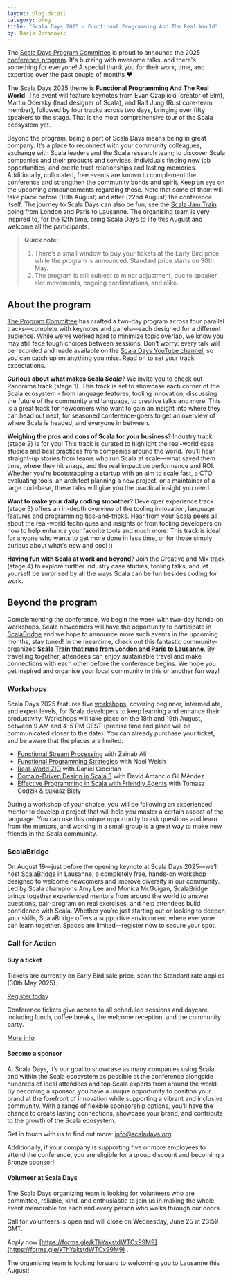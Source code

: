 ```yaml
---
layout: blog-detail
category: blog
title: "Scala Days 2025 - Functional Programming And The Real World"
by: Darja Jovanovic
---
```

The [Scala Days Program Committee](https://scaladays.org/#committee) is proud to announce the 2025 [conference program](https://scaladays.org/schedule). It's buzzing with awesome talks, and there's something for everyone! A special thank you for their work, time, and expertise over the past couple of months ❤️

The Scala Days 2025 theme is **Functional Programming And The Real World**. The event will feature keynotes from Evan Czaplicki (creator of Elm), Martin Odersky (lead designer of Scala), and Ralf Jung (Rust core-team member), followed by four tracks across two days, bringing over fifty speakers to the stage. That is the most comprehensive tour of the Scala ecosystem yet.

Beyond the program, being a part of Scala Days means being in great company. It’s a place to reconnect with your community colleagues, exchange with Scala leaders and the Scala research team; to discover Scala companies and their products and services, individuals finding new job opportunities, and create trust relationships and lasting memories. Additionally, collocated, free events are known to complement the conference and strengthen the community bonds and spirit. Keep an eye on the upcoming announcements regarding those. Note that some of them will take place before (18th August) and after (22nd August) the conference itself. The journey to Scala Days can also be fun, see the [Scala Jam Train](https://www.meetup.com/london-scala/events/307435835/) going from London and Paris to Lausanne. The organising team is very inspired to, for the 12th time, bring Scala Days to life this August and welcome all the participants.

> **Quick note:**
> 1. There’s a small window to buy your tickets at the Early Bird price while the program is announced. Standard price starts on 30th May.
> 2. The program is still subject to minor adjustment, due to speaker slot movements, ongoing confirmations, and alike.

## About the program

[The Program Committee](https://scaladays.org/#committee) has crafted a two-day program across four parallel tracks—complete with keynotes and panels—each designed for a different audience. While we’ve worked hard to minimize topic overlap, we know you may still face tough choices between sessions. Don’t worry: every talk will be recorded and made available on the [Scala Days YouTube channel](https://www.youtube.com/channel/UCOHg8YCiyMVRRxb3mJT_0Mg), so you can catch up on anything you miss. Read on to set your track expectations.

**Curious about what makes Scala *Scala***? We invite you to check out Panorama track (stage 1). This track is set to showcase each corner of the Scala ecosystem - from language features, tooling innovation, discussing the future of the community and language, to creative talks and more. This is a great track for newcomers who want to gain an insight into where they can head out next, for seasoned conference-goers to get an overview of where Scala is headed, and everyone in between.

**Weighing the pros and cons of Scala for your business**? Industry track (stage 2) is for you! This track is curated to highlight the real-world case studies and best practices from companies around the world. You’ll hear straight-up stories from teams who run Scala at scale—what saved them time, where they hit snags, and the real impact on performance and ROI. Whether you're bootstrapping a startup with an aim to scale fast,  a CTO evaluating tools, an architect planning a new project, or a maintainer of a large codebase, these talks will give you the practical insight you need.

**Want to make your daily coding smoother**? Developer experience track (stage 3) offers an in-depth overview of the tooling innovation, language features and programming tips-and-tricks. Hear from your Scala peers all about the real-world techniques and insights or from tooling developers on how to help enhance your favorite tools and much more. This track is ideal for anyone who wants to get more done in less time, or for those simply curious about what's new and cool :)

**Having fun with Scala at work and beyond**? Join the Creative and Mix track (stage 4) to explore further industry case studies, tooling talks, and let yourself be surprised by all the ways Scala can be fun besides coding for work.

## Beyond the program

Complementing the conference, we begin the week with two-day hands-on workshops. Scala newcomers will have the opportunity to participate in [ScalaBridge](https://scaladays.org/blog/scalabridge-lausanne/) and we hope to announce more such events in the upcoming months, stay tuned! In the meantime, check out this fantastic community-organized **[Scala Train that runs from London and Paris to Lausanne](https://www.meetup.com/london-scala/events/307435835/)**. By travelling together, attendees can enjoy sustainable travel and make connections with each other before the conference begins. We hope you get inspired and organise your local community in this or another fun way!

### Workshops
Scala Days 2025 features five [workshops](https://scaladays.org/workshops), covering beginner, intermediate, and expert levels, for Scala developers to keep learning and enhance their productivity. Workshops will take place on the 18th and 19th August, between 9 AM and 4-5 PM CEST (precise time and place will be communicated closer to the date). You can already purchase your ticket, and be aware that the places are limited:

- [Functional Stream Processing](https://scaladays.org/editions/2025/workshops/functional-stream-processing) with Zainab Ali
- [Functional Programming Strategies](https://scaladays.org/editions/2025/workshops/functional-programming-strategies) with Noel Welsh
- [Real-World ZIO](https://scaladays.org/editions/2025/workshops/real-world-zio) with Daniel Ciocirlan
- [Domain-Driven Design in Scala 3](https://scaladays.org/editions/2025/workshops/ddd-in-scala-3) with David Amancio Gil Méndez
- [Effective Programming in Scala with Friendly Agents](https://scaladays.org/editions/2025/workshops/efficient-programming-in-scala-with-friendly-agents) with Tomasz Godzik & Łukasz Biały

During a workshop of your choice, you will be following an experienced mentor to develop a project that will help you master a certain aspect of the language. You can use this unique opportunity to ask questions and learn from the mentors, and working in a small group is a great way to make new friends in the Scala community.

### ScalaBridge

On August 19—just before the opening keynote at Scala Days 2025—we’ll host [ScalaBridge](https://scaladays.org/blog/scalabridge-lausanne/) in Lausanne, a completely free, hands-on workshop designed to welcome newcomers and improve diversity in our community. Led by Scala champions Amy Lee and Monica McGuigan, ScalaBridge brings together experienced mentors from around the world to answer questions, pair-program on real exercises, and help attendees build confidence with Scala. Whether you’re just starting out or looking to deepen your skills, ScalaBridge offers a supportive environment where everyone can learn together. Spaces are limited—register now to secure your spot.

### Call for Action

#### Buy a ticket
Tickets are currently on Early Bird sale price, soon the Standard rate applies (30th May 2025).

[Register today](https://register.event-works.com/lausanne/Scaladays2025/e/cp/)

Conference tickets give access to all scheduled sessions and daycare, including lunch, coffee breaks, the welcome reception, and the community party.

[More info](https://scaladays.org/tickets#tickets)

#### Become a sponsor

At Scala Days, it’s our goal to showcase as many companies using Scala and within the Scala ecosystem as possible at the conference alongside hundreds of local attendees and top Scala experts from around the world. By becoming a sponsor, you have a unique opportunity to position your brand at the forefront of innovation while supporting a vibrant and inclusive community. With a range of flexible sponsorship options, you’ll have the chance to create lasting connections, showcase your brand, and contribute to the growth of the Scala ecosystem.

Get in touch with us to find out more: [info@scaladays.org](mailto:info@scaladays.org)

Additionally, if your company is supporting five or more employees to attend the conference, you are eligible for a group discount and becoming a Bronze sponsor!

#### Volunteer at Scala Days

The Scala Days organizing team is looking for volunteers who are committed, reliable, kind, and enthusiastic to join us in making the whole event memorable for each and every person who walks through our doors.

Call for volunteers is open and will close on Wednesday, June 25 at 23:59 GMT.

Apply now [https://forms.gle/kThYakstdWTCx99M9](https://forms.gle/kThYakstdWTCx99M9) .

The organising team is looking forward to welcoming you to Lausanne this August!
